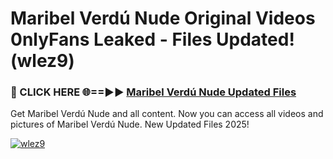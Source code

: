 # Maribel Verdú Nude Original Videos 0nlyFans Leaked - Files Updated! (wlez9)

<h3>🔴 CLICK HERE 🌐==►► <a href="https://tinyurl.com/yrmya6cz" rel="nofollow">Maribel Verdú Nude Updated Files</a></h3>

Get Maribel Verdú Nude and all content. Now you can access all videos and pictures of Maribel Verdú Nude. New Updated Files 2025!

[![wlez9](https://i.imgur.com/FMdXYCs.gif)](https://tinyurl.com/yrmya6cz)
